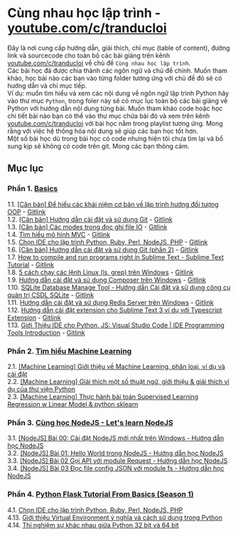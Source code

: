 # Cùng nhau học lập trình - [youtube.com/c/tranducloi](youtube.com/c/tranducloi)
Đây là nơi cung cấp hướng dẫn, giải thích, chỉ mục (table of content), đường link và sourcecode cho toàn bộ các bài giảng trên kênh [youtube.com/c/tranducloi](https://youtube.com/c/tranducloi) về chủ đề `Cùng nhau học lập trình`.  
Các bài học đã được chia thành các ngôn ngữ và chủ đề chính. Muốn tham khảo, học bài nào các bạn vào từng folder tương ứng với chủ đề đó sẽ có hướng dẫn và chỉ mục tiếp.  
Ví dụ: muốn tìm hiểu và xem các nội dung về ngôn ngữ lập trình Python hãy vào thư mục `Python`, trong foler này sẽ có mục lục toàn bộ các bài giảng về Python với hướng dẫn nội dung từng bài. Muốn tham khảo code hoặc học chi tiết bài nào bạn có thể vào thư mục chứa bài đó và xem trên kênh [youtube.com/c/tranducloi](https://youtube.com/c/tranducloi) với bài học nằm trong playlist tương ứng. Mong rằng với việc hệ thống hóa nội dung sẽ giúp các bạn học tốt hơn.  
Một số bài học dù trong bài học có code nhưng hiện tôi chưa tìm lại và bổ sung kịp sẽ không có code trên git. Mong các bạn thông cảm.
## Mục lục
### Phần 1. [Basics](https://www.youtube.com/playlist?list=PLzEEDSVPTnycst5sYvACyTR0dklKZ2ITC)  
1.1. [[Căn bản] Để hiểu các khái niệm cơ bản về lập trình hướng đối tượng OOP](https://www.youtube.com/watch?v=NWGEiPXVDtk&index=2&t=0s&list=PLzEEDSVPTnycst5sYvACyTR0dklKZ2ITC) - [Gitlink]()  
1.2. [[Căn bản] Hướng dẫn cài đặt và sử dụng Git](https://www.youtube.com/watch?v=4Xtiix8uc3s&list=PLzEEDSVPTnycst5sYvACyTR0dklKZ2ITC&index=3&t=0s) - [Gitlink]()  
1.3. [[Căn bản] Các modes trong đọc ghi file IO](https://www.youtube.com/watch?v=B8UwDb9aZIk&index=4&t=0s&list=PLzEEDSVPTnycst5sYvACyTR0dklKZ2ITC) - [Gitlink]()  
1.4. [Tìm hiểu mô hình MVC](https://www.youtube.com/watch?v=Ol_JsjcoU4A&t=0s&index=5&list=PLzEEDSVPTnycst5sYvACyTR0dklKZ2ITC) - [Gitlink]()  
1.5. [Chọn IDE cho lập trình Python, Ruby, Perl, NodeJS, PHP](https://www.youtube.com/watch?v=7LPMps7cnoE&list=PLzEEDSVPTnycst5sYvACyTR0dklKZ2ITC&index=6&t=0s) - [Gitlink]()  
1.6. [[Căn bản] Hướng dẫn cài đặt và sử dụng Git (phần 2)](https://www.youtube.com/watch?v=C4Z9M7g8GD8&list=PLzEEDSVPTnycst5sYvACyTR0dklKZ2ITC&index=7&t=0s) - [Gitlink]()  
1.7. [How to compile and run programs right in Sublime Text - Sublime Text Tutorial](https://www.youtube.com/watch?v=uljf1gznh5g&t=0s&index=8&list=PLzEEDSVPTnycst5sYvACyTR0dklKZ2ITC) - [Gitlink]()  
1.8. [5 cách chạy các lệnh Linux (ls, grep) trên Windows](https://www.youtube.com/watch?v=KjsdLiDh6S8&list=PLzEEDSVPTnycst5sYvACyTR0dklKZ2ITC&index=9&t=0s) - [Gitlink]()  
1.9. [Hướng dẫn cài đặt và sử dụng Composer trên Windows](https://www.youtube.com/watch?v=2ZhTzzwQhiQ&list=PLzEEDSVPTnycst5sYvACyTR0dklKZ2ITC&index=10&t=0s) - [Gitlink]()  
1.10. [SQLite Database Manage Tool - Hướng dẫn Cài đặt và sử dụng công cụ quản trị CSDL SQLite](https://www.youtube.com/watch?v=WYWT1hty2iQ&t=0s&index=11&list=PLzEEDSVPTnycst5sYvACyTR0dklKZ2ITC) - [Gitlink]()  
1.11. [Hướng dẫn cài đặt và sử dụng Redis Server trên Windows](https://www.youtube.com/watch?v=iyVHGO1hWYQ&t=0s&index=12&list=PLzEEDSVPTnycst5sYvACyTR0dklKZ2ITC) - [Gitlink]()  
1.12. [Hướng dẫn cài đặt extension cho Sublime Text 3 ví dụ với Typescript Extension](https://www.youtube.com/watch?v=pC6qErEcvVs&t=0s&index=13&list=PLzEEDSVPTnycst5sYvACyTR0dklKZ2ITC) - [Gitlink]()  
1.13. [Giới Thiệu IDE cho Python, JS: Visual Studio Code | IDE Programming Tools Introduction](https://www.youtube.com/watch?v=XoOiCdGhFRA&t=0s&index=14&list=PLzEEDSVPTnycst5sYvACyTR0dklKZ2ITC) - [Gitlink]()  
### Phần 2. [Tìm hiểu Machine Learning](https://www.youtube.com/watch?v=0U3MAd26zRY&list=PLzEEDSVPTnyeacZAoTcSOn_yB_s_voAV6)
2.1. [[Machine Learning] Giới thiệu về Machine Learning, phân loại, ví dụ và cài đặt](https://www.youtube.com/watch?v=0U3MAd26zRY&list=PLzEEDSVPTnyeacZAoTcSOn_yB_s_voAV6)  
2.2. [[Machine Learning] Giải thích một số thuật ngữ, giới thiệu & giải thích ví dụ của thư viện Python](https://www.youtube.com/watch?v=AKoENjM-oD4&list=PLzEEDSVPTnyeacZAoTcSOn_yB_s_voAV6&index=2)  
2.3. [[Machine Learning] Thực hành bài toán Supervised Learning Regression w Linear Model & python sklearn](https://www.youtube.com/watch?v=zLE5DRBtjgE&list=PLzEEDSVPTnyeacZAoTcSOn_yB_s_voAV6&index=3)  
### Phần 3. [Cùng học NodeJS - Let's learn NodeJS](https://www.youtube.com/watch?v=QcYXSAx26-Q&list=PLzEEDSVPTnyc-ppt8V62HO3TOssXFvfcO)
3.1. [[NodeJS] Bài 00: Cài đặt NodeJS mới nhất trên Windows - Hướng dẫn học NodeJS](https://www.youtube.com/watch?v=QcYXSAx26-Q&list=PLzEEDSVPTnyc-ppt8V62HO3TOssXFvfcO)  
3.2. [[NodeJS] Bài 01: Hello World trong NodeJS - Hướng dẫn học NodeJS](https://www.youtube.com/watch?v=0ukPEhf7XU4&list=PLzEEDSVPTnyc-ppt8V62HO3TOssXFvfcO&index=2)  
3.3. [[NodeJS] Bài 02 Gọi API với module Request - Hướng dẫn học NodeJS](https://www.youtube.com/watch?v=0ukPEhf7XU4&list=PLzEEDSVPTnyc-ppt8V62HO3TOssXFvfcO&index=3)  
3.4. [[NodeJS] Bài 03 Đọc file config JSON với module fs - Hướng dẫn học NodeJS](https://www.youtube.com/watch?v=0ukPEhf7XU4&list=PLzEEDSVPTnyc-ppt8V62HO3TOssXFvfcO&index=4)  
### Phần 4. [Python Flask Tutorial From Basics (Season 1)](https://www.youtube.com/playlist?list=PLzEEDSVPTnycer033DPRTSgHYC1eCsVVS)
4.1. [Chọn IDE cho lập trình Python, Ruby, Perl, NodeJS, PHP](https://www.youtube.com/watch?v=7LPMps7cnoE&list=PLzEEDSVPTnycer033DPRTSgHYC1eCsVVS&index=2&t=2s)  
4.13. [Giới thiệu Virtual Environment ý nghĩa và cách sử dụng trong Python](https://www.youtube.com/watch?v=0YEMrz76V30&index=14&t=10s&list=PLzEEDSVPTnycer033DPRTSgHYC1eCsVVS)  
4.14. [Thí nghiệm sự khác nhau giữa Python 32 bit và 64 bit](https://www.youtube.com/watch?v=KcDP7qH-oUE&list=PLzEEDSVPTnycer033DPRTSgHYC1eCsVVS&index=15&t=0s)  
